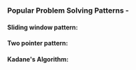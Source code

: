 ### Popular Problem Solving Patterns - 


#### Sliding window pattern:


#### Two pointer pattern:


#### Kadane's Algorithm: